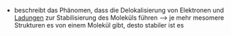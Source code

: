 - beschreibt das Phänomen, dass die Delokalisierung von Elektronen und [Ladungen](Eigenschaften%20der%20elektrischen%20Ladung.md) zur Stabilisierung des Moleküls führen --> je mehr mesomere Strukturen es von einem Molekül gibt, desto stabiler ist es 
